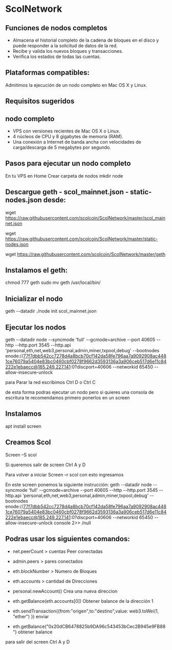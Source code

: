 # ScolNetwork

## Funciones de nodos completos
- Almacena el historial completo de la cadena de bloques en el disco y puede responder a la solicitud de datos de la red.
- Recibe y valida los nuevos bloques y transacciones.
- Verifica los estados de todas las cuentas.

## Plataformas compatibles:

Admitimos la ejecución de un nodo completo en Mac OS X y Linux.

## Requisitos sugeridos

## nodo completo
- VPS con versiones recientes de Mac OS X o Linux.
- 4 núcleos de CPU y 8 gigabytes de memoria (RAM).
- Una conexión a Internet de banda ancha con velocidades de carga/descarga de 5 megabytes por segundo.

## Pasos para ejecutar un nodo completo

En tu VPS en Home Crear carpeta de nodos
mkdir node

## Descargue geth - scol_mainnet.json - static-nodes.json desde:
wget https://raw.githubusercontent.com/scolcoin/ScolNetwork/master/scol_mainnet.json 

wget https://raw.githubusercontent.com/scolcoin/ScolNetwork/master/static-nodes.json  

wget https://raw.githubusercontent.com/scolcoin/ScolNetwork/master/geth 


## Instalamos el geth:
chmod 777 geth
sudo mv geth /usr/local/bin/

## Inicializar el nodo
geth --datadir ./node init scol_mainnet.json


## Ejecutar los nodos
geth --datadir node --syncmode 'full' --gcmode=archive   --port 40605 --http --http.port 3545 --http.api 'personal,eth,net,web3,personal,admin,miner,txpool,debug' --bootnodes enode://77f7dbb542cc7278d4a8bcb70cf142da58fe796aa7a9092908ac4481ce76079a5404e83bc0460cbf0278f9662d3593136a3a906ceb517d6e11c84222e1ebaecc@185.249.227.141:0?discport=40606 --networkid 65450 --allow-insecure-unlock

para Parar la red escribimos Ctrl D o Ctrl C

de esta forma podras ejecutar un nodo pero si quieres una consola de escritura te recomendamos primero ponerlos en un screen

## Instalamos
apt install screen

## Creamos Scol
Screen –S scol

Si queremos salir de screen Ctrl A y D 

Para volver a iniciar Screen –r scol con esto ingresamos

En este screen ponemos la siguiente instrucción:
geth --datadir node --syncmode 'full' --gcmode=archive   --port 40605 --http --http.port 3545 --http.api 'personal,eth,net,web3,personal,admin,miner,txpool,debug' --bootnodes enode://77f7dbb542cc7278d4a8bcb70cf142da58fe796aa7a9092908ac4481ce76079a5404e83bc0460cbf0278f9662d3593136a3a906ceb517d6e11c84222e1ebaecc@185.249.227.141:0?discport=40606 --networkid 65450 --allow-insecure-unlock console 2>> /null

## Podras usar los siguientes comandos:

- net.peerCount > cuentas Peer conectadas

- admin.peers > pares conectados

- eth.blockNumber > Numero de Bloques

- eth.accounts > cantidad de Direcciones

- personal.newAccount() Crea una nueva direccion

- eth.getBalance(eth.accounts[0]) Obtener balance de la dirección 1

- eth.sendTransaction({from:"origen",to:"destino",value: web3.toWei(1, "ether") }) enviar

- eth.getBalance("0x20dCB6478825b9DA96c543453bCec2B945e9FB88") obtener balance

para salir del screen Ctrl A y D
